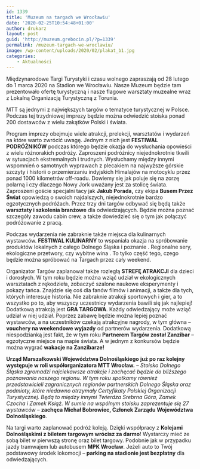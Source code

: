 ```yaml
---
id: 1339
title: 'Muzeum na targach we Wrocławiu'
date: '2020-02-25T10:54:48+01:00'
author: drukarz
layout: post
guid: 'http://muzeum.grebocin.pl/?p=1339'
permalink: /muzeum-targach-we-wroclawiu/
image: /wp-content/uploads/2020/02/plakat_b1.jpg
categories:
    - Aktualności
---
```


Międzynarodowe Targi Turystyki i czasu wolnego zapraszają od 28 lutego do 1 marca 2020 na Stadion we Wrocławiu. Nasze Muzeum będzie tam prezentowało ofertę turystyczną i nasze flagowe warsztaty muzealne wraz z Lokalną Organizacją Turystyczną z Torunia.

MTT są jednymi z największych targów o tematyce turystycznej w Polsce. Podczas tej trzydniowej imprezy będzie można odwiedzić stoiska ponad 200 dostawców z wielu zakątków Polski i świata.

Program imprezy obejmuje wiele atrakcji, prelekcji, warsztatów i wydarzeń na które warto zwrócić uwagę. Jednym z nich jest **FESTIWAL PODRÓŻNIKÓW** podczas którego będzie okazja do wysłuchania opowieści z wielu różnorakich podróży. Zaproszeni podróżnicy niejednokrotnie tkwili w sytuacjach ekstremalnych i trudnych. Wysłuchamy między innymi wspomnień o samotnych wyprawach z plecakiem na najwyższe górskie szczyty i historii o przemierzaniu indyjskich Himalajów na motocyklu przez ponad 1000 kilometrów off-roadu. Dowiemy się jak poluje się na zorzę polarną i czy dlaczego Nowy Jork uważany jest za stolicę świata. Zaproszeni goście specjalni tacy jak **Jakub Porada,** czy ekipa **Busem Przez Świat** opowiedzą o swoich najdalszych, niejednokrotnie bardzo egzotycznych podróżach. Przez trzy dni targów odbywać się będą także **warsztaty i szkolenia branżowe** dla odwiedzających. Będzie można poznać szczegóły zawodu cabin crew, a także dowiedzieć się o tym jak połączyć podróżowanie z pracą.

Podczas wydarzenia nie zabraknie także miejsca dla kulinarnych wystawców. **FESTIWAL KULINARNY** to wspaniała okazja na spróbowanie produktów lokalnych z całego Dolnego Śląska i poznanie . Regionalne sery, ekologiczne przetwory, czy wybitne wina . To tylko część tego, czego będzie można spróbować na Targach przez cały weekend.

Organizator Targów zaplanował także rozległą **STREFĘ ATRAKCJI** dla dzieci i dorosłych. W tym roku będzie można wziąć udział w ekologicznych warsztatach z rękodzieła, zobaczyć szalone naukowe eksperymenty i pokazy tańca. Znajdzie się coś dla fanów filmów i animacji, a także dla tych, których interesuje historia. Nie zabraknie atrakcji sportowych i gier, a to wszystko po to, aby wszyscy uczestnicy wydarzenia bawili się jak najlepiej! Dodatkową atrakcją jest **GRA TARGOWA**. Każdy odwiedzający może wziąć udział w niej udział. Poprzez zabawę będzie można lepiej poznać wystawców, a na uczestników czekają atrakcyjne nagrody, w tym główna – **vouchery na weekendowe wyjazdy** od partnerów wydarzenia. Dodatkową niespodzianką jest fakt, że w tym roku **Partnerem Targów został Zanzibar** – egzotyczne miejsce na mapie świata. A w jednym z konkursów będzie można wygrać **wakacje na Zanzibarze!**

**Urząd Marszałkowski Województwa Dolnośląskiego** **już po raz kolejny występuje w roli współorganizatora MTT Wrocław.** *– Stoisko Dolnego Śląska zgromadzi najciekawsze atrakcje i zachęcać będzie do bliższego poznawania naszego regionu. W tym roku spotkamy również przedstawicieli zagranicznych regionów partnerskich Dolnego Śląska oraz podmioty, które niedawno otrzymały Certyfikaty Polskiej Organizacji Turystycznej. Będą to między innymi Twierdza Srebrna Góra, Zamek Czocha i Zamek Książ. W sumie na wspólnym stoisku zaprezentuje się 27 wystawców –* **zachęca Michał Bobrowiec, Członek Zarządu Województwa Dolnośląskiego**.

Na targi warto zaplanować podróż koleją. Dzięki współpracy z **Kolejami Dolnośląskimi z biletem targowym wrócisz za darmo**! Wystarczy mieć ze sobą bilet w pierwszą stronę oraz bilet targowy. Podobnie jak w przypadku jazdy tramwajem lub autobusem **MPK Wrocław**. Jeżeli auto to Twój podstawowy środek lokomocji – **parking na stadionie jest bezpłatny** dla odwiedzających.
